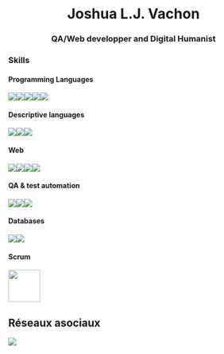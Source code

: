 <h1 align="center">Joshua L.J. Vachon</h1>
<h3 align="center">QA/Web developper and Digital Humanist</h3>

### Skills

#### Programming Languages
<img src="https://img.shields.io/badge/JavaScript-323330?style=for-the-badge&logo=javascript&logoColor=F7DF1E" /><img src="https://img.shields.io/badge/Python-3776AB?style=for-the-badge&logo=python&logoColor=white" /><img src="https://img.shields.io/badge/TypeScript-007ACC?style=for-the-badge&logo=typescript&logoColor=white" /><img src="https://img.shields.io/badge/PHP-777BB4?style=for-the-badge&logo=php&logoColor=white" /><img src="https://img.shields.io/badge/Java-ED8B00?style=for-the-badge&logo=openjdk&logoColor=white" />

#### Descriptive languages
<img src="https://img.shields.io/badge/HTML5-E34F26?style=for-the-badge&logo=html5&logoColor=white" /><img src="https://img.shields.io/badge/XML-1572B6?style=for-the-badge&logo=css3&logoColor=white" /><img src="https://img.shields.io/badge/CSS3-1572B6?style=for-the-badge&logo=css3&logoColor=white" />

#### Web
<img src="https://img.shields.io/badge/NodeJS-777BB4?style=for-the-badge&logo=php&logoColor=white" /><img src="https://img.shields.io/badge/Deno-777BB4?style=for-the-badge&logo=php&logoColor=white" /><img src="https://img.shields.io/badge/Astro-777BB4?style=for-the-badge&logo=php&logoColor=white" /><img src="https://img.shields.io/badge/SvelteKit-777BB4?style=for-the-badge&logo=php&logoColor=white" />

#### QA & test automation   
<img src="https://img.shields.io/badge/Cypress-777BB4?style=for-the-badge&logo=php&logoColor=white" /><img src="https://img.shields.io/badge/Playwright-777BB4?style=for-the-badge&logo=php&logoColor=white" /><img src="https://img.shields.io/badge/SoapUI-777BB4?style=for-the-badge&logo=php&logoColor=white" />

#### Databases
<img src="https://img.shields.io/badge/MySQL-00000F?style=for-the-badge&logo=mysql&logoColor=white" /><img src="https://img.shields.io/badge/PostreSQL-777BB4?style=for-the-badge&logo=php&logoColor=white" />

#### Scrum

<img width="64" src="https://images.credly.com/size/340x340/images/a2790314-008a-4c3d-9553-f5e84eb359ba/image.png"/>

## Réseaux asociaux 
<a href="https://www.linkedin.com/in/joshuavachon25/" target="_blank" style="cursor: default;">
  <img src="https://img.shields.io/badge/LinkedIN-@joshuavachon25-informational?style=for-the-badge&logo=linkedin&logoColor=white&color=0A66C2" />
</a>


<!-- Badge ref: https://dev.to/envoy_/150-badges-for-github-pnk -->
